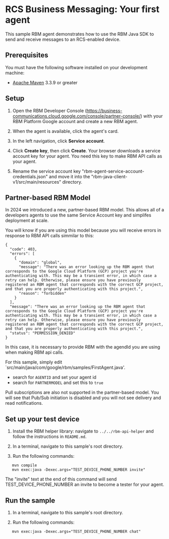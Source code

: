 # RCS Business Messaging: Your first agent

This sample RBM agent demonstrates how to use the RBM Java SDK to
send and receive messages to an RCS-enabled device.

## Prerequisites

You must have the following software installed on your development machine:

* [Apache Maven](http://maven.apache.org) 3.3.9 or greater

## Setup

1. Open the RBM Developer Console (https://business-communications.cloud.google.com/console/partner-console/)
with your RBM Platform Google account and create a new RBM agent.

2. When the agent is available, click the agent's card.

3. In the left navigation, click **Service account**.

4. Click **Create key**, then click **Create**. Your browser downloads a service account key for
your agent. You need this key to make RBM API calls as your agent.

5. Rename the service account key "rbm-agent-service-account-credentials.json" and move it
into the "rbm-java-client-v1/src/main/resources" directory.

## Partner-based RBM Model

In 2024 we introduced a new, partner-based RBM model. This allows all of a 
developers agents to use the same Service Account key and simplifes deployment at scale.

You will know if you are using this model because you will receive errors in response to RBM
API calls simmilar to this:

```
{
  "code": 403,
  "errors": [
    {
      "domain": "global",
      "message": "There was an error looking up the RBM agent that corresponds to the Google Cloud Platform (GCP) project you're authenticating with. This may be a transient error, in which case a retry can help. Otherwise, please ensure you have previously registered an RBM agent that corresponds with the correct GCP project, and that you are properly authenticating with this project.",
      "reason": "forbidden"
    }
  ],
  "message": "There was an error looking up the RBM agent that corresponds to the Google Cloud Platform (GCP) project you're authenticating with. This may be a transient error, in which case a retry can help. Otherwise, please ensure you have previously registered an RBM agent that corresponds with the correct GCP project, and that you are properly authenticating with this project.",
  "status": "PERMISSION_DENIED"
}
```

In this case, it is necessary to provide RBM with the agendId you are using when making RBM api calls.

For this sample, simply edit `src/main/java/com/google/rbm/samples/FirstAgent.java'.

- search for `AGENTID` and set your agent id
- search for `PARTNERMODEL` and set this to `true`

Pull subscriptions are also not supported in the partner-based model. You will see that Pub/Sub
initiation is disabled and you will not see delivery and read notifications.

## Set up your test device

1. Install the RBM helper library: navigate to `../../rbm-api-helper` and follow the
   instructions in `README.md`.

2. In a terminal, navigate to this sample's root directory.

3. Run the following commands:

```
   mvn compile
   mvn exec:java -Dexec.args="TEST_DEVICE_PHONE_NUMBER invite"
```

The "invite" text at the end of this command will send TEST_DEVICE_PHONE_NUMBER an invite to
become a tester for your agent.

## Run the sample

1. In a terminal, navigate to this sample's root directory.

2. Run the following commands:

```
   mvn exec:java -Dexec.args="TEST_DEVICE_PHONE_NUMBER chat"
```